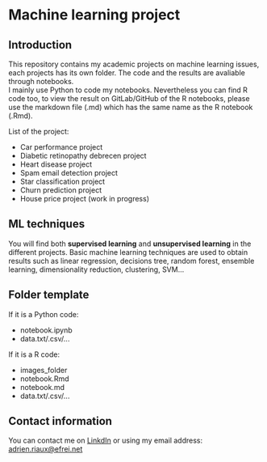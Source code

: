 # Machine learning project

## Introduction

This repository contains my academic projects on machine learning issues, each projects has its own folder. The code and the results are avaliable through notebooks.  
I mainly use Python to code my notebooks. Nevertheless you can find R code too, to view the result on GitLab/GitHub of the R notebooks, please use the markdown file (.md) which has the same name as the R notebook (.Rmd).

List of the project:
- Car performance project
- Diabetic retinopathy debrecen project
- Heart disease project
- Spam email detection project
- Star classification project
- Churn prediction project
- House price project (work in progress)

## ML techniques

You will find both **supervised learning** and **unsupervised learning** in the different projects. Basic machine learning techniques are used to obtain results such as linear regression, decisions tree, random forest, ensemble learning, dimensionality reduction, clustering, SVM...

## Folder template

If it is a Python code:
- notebook.ipynb
- data.txt/.csv/...

If it is a R code:
- images_folder
- notebook.Rmd
- notebook.md
- data.txt/.csv/...

## Contact information

You can contact me on [LinkdIn](https://www.linkedin.com/in/adrien-riaux/) or using my email address: adrien.riaux@efrei.net